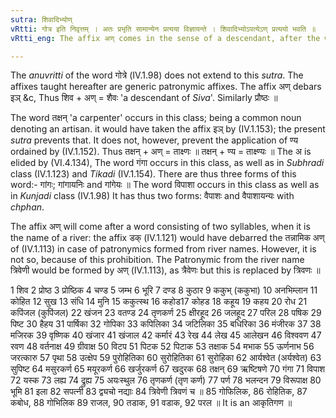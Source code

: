 ```yaml
---
sutra: शिवादिभ्योण्
vRtti: गोत्र इति निवृत्तम् । अतः प्रभृति सामान्येन प्रत्यया विज्ञायन्ते । शिवादिभ्योऽपत्येऽण् प्रत्ययो भवति ॥
vRtti_eng: The affix अण् comes in the sense of a descendant, after the words शिव &c.

---
```

The _anuvritti_ of the word गोत्रे (IV.1.98) does not extend to this _sutra_. The affixes taught hereafter are generic patronymic affixes. The affix अण् debars इञ् &c, Thus शिव + अण् = शैवः 'a descendant of _Siva_'. Similarly प्रौष्ठः ॥

The word तक्षन् 'a carpenter' occurs in this class; being a common noun denoting an artisan. it would have taken the affix इञ् by (IV.1.153); the present _sutra_ prevents that. It does not, however, prevent the application of ण्य ordained by (IV.1.152). Thus तक्षन् + अण् = ताक्ष्णः ॥ तक्षन् + ण्य = ताक्ष्ण्यः ॥ The अ is elided by (VI.4.134), The word गंगा occurs in this class, as well as in _Subhradi_ class (IV.1.123) and _Tikadi_ (IV.1.154). There are thus three forms of this word:- गांगः; गांगायनिः and गांगेयः ॥ The word विपाशा occurs in this class as well as in _Kunjadi_ class (IV.1.98) It has thus two forms: वैपाशः and वैपाशायन्यः with _chphan_.

The affix अण् will come after a word consisting of two syllables, when it is the name of a river: the affix डक् (IV.1.121) would have debarred the तन्नामिक अण् of (IV.1.113) in case of patronymics formed from river names. However, it is not so, because of this prohibition. The Patronymic from the river name त्रिवेणी would be formed by अण् (IV.1.113), as त्रैवेणः but this is replaced by त्रिवणः ॥

1 शिव 2 प्रोष्ठ 3 प्रोष्ठिक 4 चण्ड 5 जम्भ 6 भूरि 7 दण्ड 8 कुठार 9 ककुभ् (ककुभा) 10 अनभिम्लान 11 कोहित 12 सुख 13 संधि 14 मुनि 15 ककुत्स्थ 16 कहोड17 कोहड 18 कहूय 19 कहय 20 रोध 21 कपिंजल (कुपिंजल) 22 खंजन 23 वतण्ड 24 तृणकर्ण 25 क्षीरहूद 26 जलहूद 27 परिल 28 पषिक 29 पिष्ट 30 हैहय 31 पार्षिका 32 गोपिका 33 कपिलिका 34 जटिलिका 35 बधिरिका 36 मंजीरक 37 38 मजिरक 39 वृष्णिक 40 खंजार 41 खंजाल 42 कर्मारं 43 रेख 44 लेख 45 आलेखन 46 विश्ववण 47 रवण 48 वर्तनाक्ष 49 ग्रीवाक्ष 50 विटप 51 पिटक 52 पिटाक 53 तक्षाक 54 मभाक 55 ऊर्णनाभ 56 जरत्कारु 57 पृथा 58 उत्क्षेप 59 पुरोहितिका 60 सुरोहितिका 61 सुरोहिका 62 आर्यश्वेत (अर्यश्वेत) 63 सुपिष्ट 64 मसुरकर्ण 65 मयूरकर्ण 66 खर्जुरकर्ण 67 खदुरक 68 तक्षन् 69 ऋष्टिषणे 70 गंगा 71 विपाश 72 यस्क 73 लह्य 74 द्रुह्य 75 अयःस्थुल 76 तृणकर्ण (तृण कर्ण) 77 पर्ण 78 भलन्दन 79 विरूपाक्ष 80 भूमि 81 इला 82 सपत्नी 83 द्व्यचो नद्याः 84 त्रिवेणी त्रिवणं च ॥ 85 गोफिलिक, 86 रोहितिक, 87 कबोध, 88 गोभिलिक 89 राजल, 90 तडाक, 91 वडाक, 92 परल ॥ It is an आकृतिगण ॥